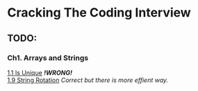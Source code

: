 # Cracking The Coding Interview

## TODO:
### Ch1. Arrays and Strings
[1.1 Is Unique](https://github.com/Minamiciccc/CrackingTheCodingInterview/blob/master/src/Ch01ArraysAndStrings/Q1_01_Is_Unique.java)
**_!WRONG!_**  
[1.9 String Rotation](https://github.com/Minamiciccc/CrackingTheCodingInterview/blob/master/src/Ch01ArraysAndStrings/Q1_09_String_Rotation.java)
_Correct but there is more effient way._

